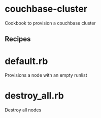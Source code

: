 # couchbase-cluster

Cookbook to provision a couchbase cluster

## Recipes
# default.rb
Provisions a node with an empty runlist

# destroy_all.rb
Destroy all nodes
